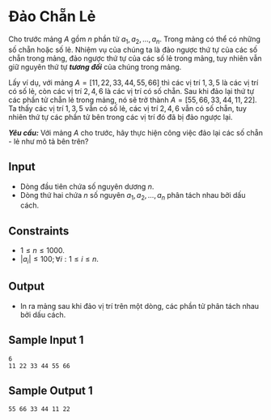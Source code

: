 # Đảo Chẵn Lẻ

Cho trước mảng $A$ gồm $n$ phần tử $a_1, a_2, \dots, a_n$. Trong mảng có thể có những số chẵn hoặc số lẻ. Nhiệm vụ của chúng ta là đảo ngược thứ tự của các số chẵn trong mảng, đảo ngược thứ tự của các số lẻ trong mảng, tuy nhiên vẫn giữ nguyên thứ tự ***tương đối*** của chúng trong mảng.

Lấy ví dụ, với mảng $A = [11, 22, 33, 44, 55, 66]$ thì các vị trí $1, 3, 5$ là các vị trí có số lẻ, còn các vị trí $2, 4, 6$ là các vị trí có số chẵn. Sau khi đảo lại thứ tự các phần tử chẵn lẻ trong mảng, nó sẽ trở thành $A = [55, 66, 33, 44, 11, 22]$. Ta thấy các vị trí $1, 3, 5$ vẫn có số lẻ, các vị trí $2, 4, 6$ vẫn có số chẵn, tuy nhiên thứ tự các phần tử bên trong các vị trí đó đã bị đảo ngược lại.

***Yêu cầu:*** Với mảng $A$ cho trước, hãy thực hiện công việc đảo lại các số chẵn - lẻ như mô tả bên trên?

## Input

- Dòng đầu tiên chứa số nguyên dương $n$.
- Dòng thứ hai chứa $n$ số nguyên $a_1, a_2, \dots, a_n$ phân tách nhau bởi dấu cách.

## Constraints

- $1 \le n \le 1000$.
- $|a_i| \le 100; \forall i: 1 \le i \le n$.

## Output

- In ra mảng sau khi đảo vị trí trên một dòng, các phần tử phân tách nhau bởi dấu cách.

## Sample Input 1

```
6
11 22 33 44 55 66
```

## Sample Output 1

```
55 66 33 44 11 22
```

